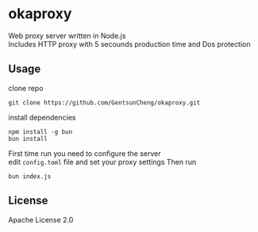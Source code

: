 # okaproxy
Web proxy server written in Node.js  
Includes HTTP proxy with 5 secounds production time and Dos protection

## Usage
clone repo
```
git clone https://github.com/GentsunCheng/okaproxy.git
```
install dependencies
```
npm install -g bun
bun install
```
First time run you need to configure the server  
edit `config.toml` file and set your proxy settings
Then run
```
bun index.js
```

## License
Apache License 2.0
